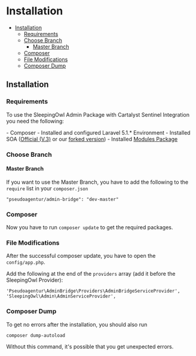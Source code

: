 # Installation

- [Installation](#installation)
    - [Requirements](#requirements)
    - [Choose Branch](#choose-branch)
        - [Master Branch](#master-branch)
    - [Composer](#composer)
    - [File Modifications](#file-modifications)
    - [Composer Dump](#dump)

<a name="installation"></a>
## Installation

### Requirements

To use the SleepingOwl Admin Package with Cartalyst Sentinel Integration you need the following:

<div class="content-list" markdown="1">
- Composer
- Installed and configured Laravel 5.1.* Environment
- Installed SOA (<a href="https://github.com/sleeping-owl/admin/tree/development" target="_blank">Official (V.3)</a> or our <a href="https://github.com/Pseudoagentur/soa-sentinel" target="_blank">forked version</a>)
- Installed <a href="https://github.com/pingpong-labs/modules" target="_blank">Modules Package</a>
</div>


<a name="choose-branch"></a>
### Choose Branch

<a name="master-branch"></a>
#### Master Branch

If you want to use the Master Branch, you have to add the following to the `require` list in your `composer.json`

    "pseudoagentur/admin-bridge": "dev-master"    

<a name="composer"></a>
### Composer

Now you have to run `composer update` to get the required packages.


<a name="file-modifications"></a>
### File Modifications

After the successful composer update, you have to open the `config/app.php`.

Add the following at the end of the `providers` array (add it before the SleepingOwl Provider):

    'Pseudoagentur\AdminBridge\Providers\AdminBridgeServiceProvider',
    'SleepingOwl\Admin\AdminServiceProvider',

<a name="dump"></a>
### Composer Dump

To get no errors after the installation, you should also run

	composer dump-autoload

Without this command, it's possible that you get unexpected errors.	